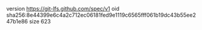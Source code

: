 version https://git-lfs.github.com/spec/v1
oid sha256:8e44399e6c4a2c712ec06181fed9e1119c6565fff061b19dc43b55ee247b1e86
size 623
